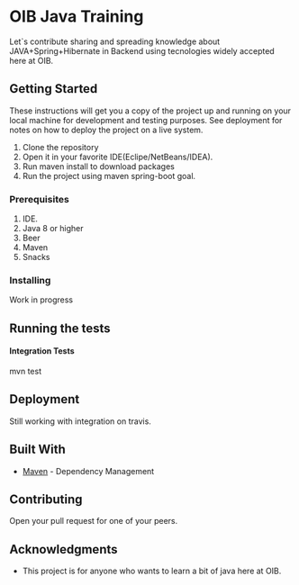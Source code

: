 # OIB Java Training

Let`s contribute sharing and spreading knowledge about JAVA+Spring+Hibernate in Backend using tecnologies widely accepted here at OIB.

## Getting Started

These instructions will get you a copy of the project up and running on your local machine for development and testing purposes. See deployment for notes on how to deploy the project on a live system.

1) Clone the repository 
2) Open it in your favorite IDE(Eclipe/NetBeans/IDEA).
3) Run maven install to download packages 
4) Run the project using maven spring-boot goal.

### Prerequisites

1) IDE.
2) Java 8 or higher
3) Beer
4) Maven
5) Snacks


### Installing

Work in progress

## Running the tests

#### Integration Tests
mvn test

## Deployment

Still working with integration on travis.

## Built With

* [Maven](https://maven.apache.org/) - Dependency Management


## Contributing

Open your pull request for one of your peers.

## Acknowledgments

* This project is for anyone who wants to learn a bit of java here at OIB.
